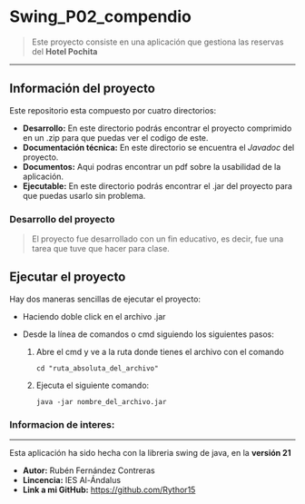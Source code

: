 # Swing_P02_compendio

 > Este proyecto consiste en una aplicación que gestiona las reservas del **Hotel Pochita**
___
## Información del proyecto

Este repositorio esta compuesto por cuatro directorios:

 + **Desarrollo:** En este directorio podrás encontrar el proyecto comprimido en un .zip para que puedas ver el codigo de este.
 + **Documentación técnica:** En este directorio se encuentra el *Javadoc* del proyecto.
 + **Documentos:** Aqui podras encontrar un pdf sobre la usabilidad de la aplicación.
 + **Ejecutable:** En este directorio podrás encontrar el .jar del proyecto para que puedas usarlo sin problema.

### Desarrollo del proyecto
>El proyecto fue desarrollado con un fin educativo, es decir, fue una tarea que tuve que hacer para clase.

## Ejecutar el proyecto
Hay dos maneras sencillas de ejecutar el proyecto:
 + Haciendo doble click en el archivo .jar
 + Desde la línea de comandos o cmd siguiendo los siguientes pasos:
   
   1. Abre el cmd y ve a la ruta donde tienes el archivo con el comando
      ~~~
      cd "ruta_absoluta_del_archivo"
      ~~~
   2. Ejecuta el siguiente comando:
      ~~~
      java -jar nombre_del_archivo.jar
      ~~~

### Informacion de interes:
___
Esta aplicación ha sido hecha con la libreria swing de java, en la **versión 21**

+ **Autor:** Rubén Fernández Contreras
+ **Lincencia:** IES Al-Ándalus
+ **Link a mi GitHub:** <https://github.com/Rythor15>
   
